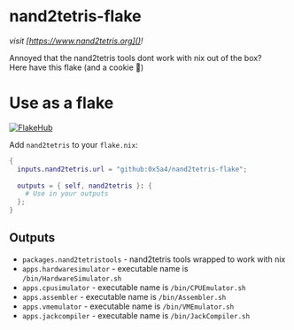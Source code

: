 # nand2tetris-flake

_visit [https://www.nand2tetris.org]()!_

Annoyed that the nand2tetris tools dont work with nix out of the box?  
Here have this flake (and a cookie 🍪)

# Use as a flake
 
[![FlakeHub](https://img.shields.io/endpoint?url=https://flakehub.com/f/0x5a4/nand2tetris-flake/badge)](https://flakehub.com/flake/0x5a4/nand2tetris-flake)
 
Add `nand2tetris` to your `flake.nix`:
 
```nix
{
  inputs.nand2tetris.url = "github:0x5a4/nand2tetris-flake";
 
  outputs = { self, nand2tetris }: {
    # Use in your outputs
  };
}
```

## Outputs
- `packages.nand2tetristools` - nand2tetris tools wrapped to work with nix
- `apps.hardwaresimulator` - executable name is `/bin/HardwareSimulator.sh`
- `apps.cpusimulator` - executable name is `/bin/CPUEmulator.sh`
- `apps.assembler` - executable name is `/bin/Assembler.sh`
- `apps.vmemulator` - executable name is `/bin/VMEmulator.sh`
- `apps.jackcompiler` - executable name is `/bin/JackCompiler.sh`
